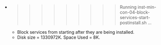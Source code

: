 * >>>>>>>>> Running inst-min-con-04-block-services-start-postinstall.sh ...
  * Block services from starting after they are being installed.
  * Disk size = 1330972K. Space Used = 8K.
